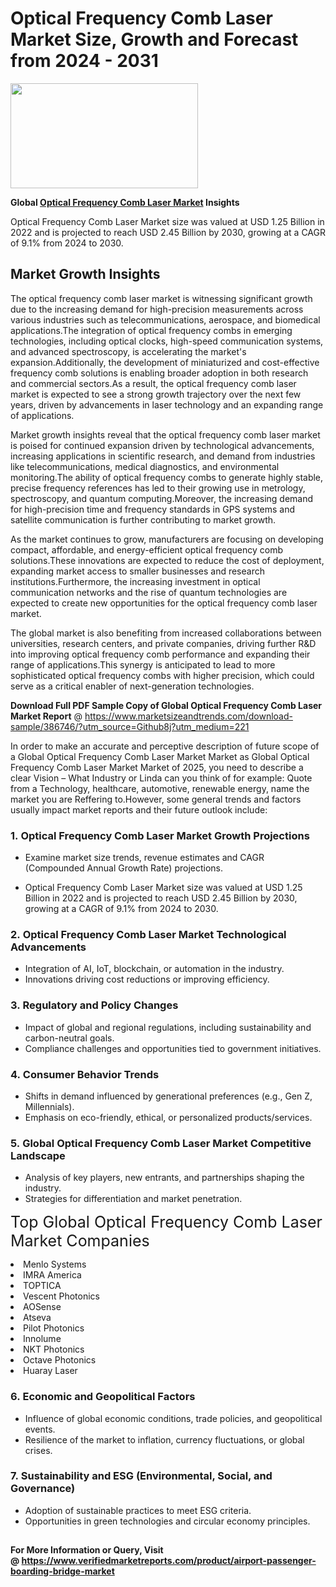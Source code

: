 <H1>Optical Frequency Comb Laser Market Size, Growth and Forecast from 2024 - 2031</H1><img class="aligncenter size-medium wp-image-584254" src="https://thirdeyenews.in/wp-content/uploads/2024/09/Global-Market-Research-300x168.jpeg" alt="" width="300" height="168" /><p><strong>Global&nbsp;<a href="https://www.marketsizeandtrends.com/download-sample/386746/?utm_source=Github8j?utm_medium=221">Optical Frequency Comb Laser Market</a> Insights</strong></p><p>Optical Frequency Comb Laser Market size was valued at USD 1.25 Billion in 2022 and is projected to reach USD 2.45 Billion by 2030, growing at a CAGR of 9.1% from 2024 to 2030.</p><p><h2>Market Growth Insights</h2> <p>The optical frequency comb laser market is witnessing significant growth due to the increasing demand for high-precision measurements across various industries such as telecommunications, aerospace, and biomedical applications.The integration of optical frequency combs in emerging technologies, including optical clocks, high-speed communication systems, and advanced spectroscopy, is accelerating the market's expansion.Additionally, the development of miniaturized and cost-effective frequency comb solutions is enabling broader adoption in both research and commercial sectors.As a result, the optical frequency comb laser market is expected to see a strong growth trajectory over the next few years, driven by advancements in laser technology and an expanding range of applications.</p> <p>Market growth insights reveal that the optical frequency comb laser market is poised for continued expansion driven by technological advancements, increasing applications in scientific research, and demand from industries like telecommunications, medical diagnostics, and environmental monitoring.The ability of optical frequency combs to generate highly stable, precise frequency references has led to their growing use in metrology, spectroscopy, and quantum computing.Moreover, the increasing demand for high-precision time and frequency standards in GPS systems and satellite communication is further contributing to market growth.</p> <p>As the market continues to grow, manufacturers are focusing on developing compact, affordable, and energy-efficient optical frequency comb solutions.These innovations are expected to reduce the cost of deployment, expanding market access to smaller businesses and research institutions.Furthermore, the increasing investment in optical communication networks and the rise of quantum technologies are expected to create new opportunities for the optical frequency comb laser market.</p> <p>The global market is also benefiting from increased collaborations between universities, research centers, and private companies, driving further R&D into improving optical frequency comb performance and expanding their range of applications.This synergy is anticipated to lead to more sophisticated optical frequency combs with higher precision, which could serve as a critical enabler of next-generation technologies.</p> <p><span class=""><strong>Download Full PDF Sample Copy of Global Optical Frequency Comb Laser Market Report</strong> @ <a href="https://www.marketsizeandtrends.com/download-sample/386746/?utm_source=Github8j?utm_medium=221" target="_blank">https://www.marketsizeandtrends.com/download-sample/386746/?utm_source=Github8j?utm_medium=221</a></span></p><p>In order to make an accurate and perceptive description of future scope of a Global&nbsp;Optical Frequency Comb Laser Market Market as Global&nbsp;Optical Frequency Comb Laser Market Market of 2025, you need to describe a clear Vision &ndash; What Industry or Linda can you think of for example: Quote from a Technology, healthcare, automotive, renewable energy, name the market you are Reffering to.However, some general trends and factors usually impact market reports and their future outlook include:</p><h3>1.&nbsp;<strong>Optical Frequency Comb Laser Market Growth Projections</strong></h3><ul><li>Examine market size trends, revenue estimates and CAGR (Compounded Annual Growth Rate) projections.</li><li><p>Optical Frequency Comb Laser Market size was valued at USD 1.25 Billion in 2022 and is projected to reach USD 2.45 Billion by 2030, growing at a CAGR of 9.1% from 2024 to 2030.</p></li></ul><h3>2.&nbsp;<strong>Optical Frequency Comb Laser Market Technological Advancements</strong></h3><ul><li>Integration of AI, IoT, blockchain, or automation in the industry.</li><li>Innovations driving cost reductions or improving efficiency.</li></ul><h3>3.&nbsp;<strong>Regulatory and Policy Changes</strong></h3><ul><li>Impact of global and regional regulations, including sustainability and carbon-neutral goals.</li><li>Compliance challenges and opportunities tied to government initiatives.</li></ul><h3>4.&nbsp;<strong>Consumer Behavior Trends</strong></h3><ul><li>Shifts in demand influenced by generational preferences (e.g., Gen Z, Millennials).</li><li>Emphasis on eco-friendly, ethical, or personalized products/services.</li></ul><h3>5.&nbsp;<strong>Global Optical Frequency Comb Laser Market Competitive Landscape</strong></h3><ul><li>Analysis of key players, new entrants, and partnerships shaping the industry.</li><li>Strategies for differentiation and market penetration.</li></ul><p data-pm-slice="1 1 []"><span style="color: inherit; font-family: inherit; font-size: 25px;">Top Global Optical Frequency Comb Laser Market Companies</span></p><div class="" data-test-id=""><p><li>Menlo Systems</li><li> IMRA America</li><li> TOPTICA</li><li> Vescent Photonics</li><li> AOSense</li><li> Atseva</li><li> Pilot Photonics</li><li> Innolume</li><li> NKT Photonics</li><li> Octave Photonics</li><li> Huaray Laser</li></p></div><h3>6.&nbsp;<strong>Economic and Geopolitical Factors</strong></h3><ul><li>Influence of global economic conditions, trade policies, and geopolitical events.</li><li>Resilience of the market to inflation, currency fluctuations, or global crises.</li></ul><h3>7.&nbsp;<strong>Sustainability and ESG (Environmental, Social, and Governance)</strong></h3><ul><li>Adoption of sustainable practices to meet ESG criteria.</li><li>Opportunities in green technologies and circular economy principles.</li></ul><h2><strong style="font-size: 14px;">For More Information or Query, Visit @&nbsp;</strong><a style="background-color: #ffffff; font-size: 14px;" href="https://www.marketsizeandtrends.com/report/optical-frequency-comb-laser-market/" target="_blank">https://www.verifiedmarketreports.com/product/airport-passenger-boarding-bridge-market</a></h2>
